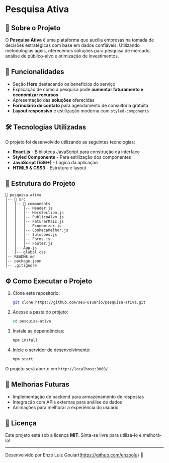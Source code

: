 # Pesquisa Ativa

## 📌 Sobre o Projeto
O **Pesquisa Ativa** é uma plataforma que auxilia empresas na tomada de decisões estratégicas com base em dados confiáveis. Utilizando metodologias ágeis, oferecemos soluções para pesquisa de mercado, análise de público-alvo e otimização de investimentos.

## 🚀 Funcionalidades
- Seção **Hero** destacando os benefícios do serviço
- Explicação de como a pesquisa pode **aumentar faturamento e economizar recursos**
- Apresentação das **soluções** oferecidas
- **Formulário de contato** para agendamento de consultoria gratuita
- **Layout responsivo** e estilização moderna com `styled-components`

## 🛠️ Tecnologias Utilizadas
O projeto foi desenvolvido utilizando as seguintes tecnologias:
- **React.js** - Biblioteca JavaScript para construção da interface
- **Styled Components** - Para estilização dos componentes
- **JavaScript (ES6+)** - Lógica da aplicação
- **HTML5 & CSS3** - Estrutura e layout

## 📂 Estrutura do Projeto
```
📂 pesquisa-ativa
│-- 📂 src
│   │-- 📂 components
│   │   │-- Header.js
│   │   │-- HeroSection.js
│   │   │-- PublicoAlvo.js
│   │   │-- FaturarMais.js
│   │   │-- Economizar.js
│   │   │-- ConhecaMelhor.js
│   │   │-- Solucoes.js
│   │   │-- Forms.js
│   │   │-- Footer.js
│   │-- App.js
│   │-- global.css
│-- README.md
│-- package.json
│-- .gitignore
```

## ⚙️ Como Executar o Projeto
1. Clone este repositório:
   ```bash
   git clone https://github.com/seu-usuario/pesquisa-ativa.git
   ```
2. Acesse a pasta do projeto:
   ```bash
   cd pesquisa-ativa
   ```
3. Instale as dependências:
   ```bash
   npm install
   ```
4. Inicie o servidor de desenvolvimento:
   ```bash
   npm start
   ```

O projeto será aberto em `http://localhost:3000/`

## 🎯 Melhorias Futuras
- Implementação de backend para armazenamento de respostas
- Integração com APIs externas para análise de dados
- Animações para melhorar a experiência do usuário

## 📄 Licença
Este projeto está sob a licença **MIT**. Sinta-se livre para utilizá-lo e melhorá-lo!

---
Desenvolvido por Enzo Luiz Goulart(https://github.com/enzoolu) 🚀
